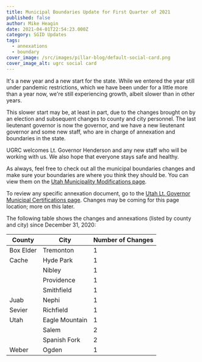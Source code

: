 ```yaml
---
title: Municipal Boundaries Update for First Quarter of 2021
published: false
author: Mike Heagin
date: 2021-04-01T22:54:23.000Z
category: SGID Updates
tags:
  - annexations
  - boundary
cover_image: /src/images/pillar-blog/default-social-card.png
cover_image_alt: ugrc social card
---
```


It's a new year and a new start for the state. While we entered the year still under pandemic restrictions, which we have been under for a little more than a year now, we're still experiencing growth, albeit slower than in other years.

This slower start may be, at least in part, due to the changes brought on by an election and subsequent changes to county and city personnel. The last lieutenant governor is now the governor, and we have a new lieutenant governor and some new staff, who are in charge of annexation and boundaries in the state.

UGRC welcomes Lt. Governor Henderson and any new staff who will be working with us. We also hope that everyone stays safe and healthy.

As always, feel free to check out all the municipal boundaries changes and make sure your boundaries are where you think they should be. You can view them on the [Utah Municipality Modifications page](https://www.arcgis.com/home/webmap/viewer.html?webmap=c5ab7e0fcd514f1a9db6b8dad55bba63).

To review any specific annexation document, go to the [Utah Lt. Governor Municipal Certifications page](https://municert.utah.gov/). Changes may be coming for this page location; more on this later.

The following table shows the changes and annexations (listed by county and city) since December 31, 2020:

| County    | City           | Number of Changes |
| --------- | -------------- | ----------------- |
| Box Elder | Tremonton      | 1                 |
| Cache     | Hyde Park      | 1                 |
|           | Nibley         | 1                 |
|           | Providence     | 1                 |
|           | Smithfield     | 1                 |
| Juab      | Nephi          | 1                 |
| Sevier    | Richfield      | 1                 |
| Utah      | Eagle Mountain | 1                 |
|           | Salem          | 2                 |
|           | Spanish Fork   | 2                 |
| Weber     | Ogden          | 1                 |
